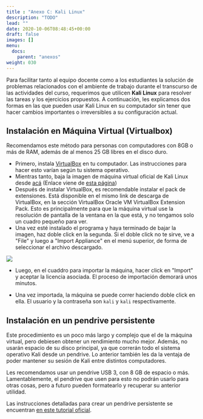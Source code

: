 ```yaml
---
title : "Anexo C: Kali Linux"
description: "TODO"
lead: ""
date: 2020-10-06T08:48:45+00:00
draft: false
images: []
menu:
  docs:
    parent: "anexos"
weight: 030
---
```


Para facilitar tanto al equipo docente como a los estudiantes la solución de problemas relacionados con el ambiente de trabajo durante el transcurso de las actividades del curso, requerimos que utilicen **Kali Linux** para resolver las tareas y los ejercicios propuestos. A continuación, les explicamos dos formas en las que pueden usar Kali Linux en su computador sin tener que hacer cambios importantes o irreversibles a su configuración actual.

## Instalación en Máquina Virtual (Virtualbox)

Recomendamos este método para personas con computadores con 8GB o más de RAM, además de al menos 25 GB libres en el disco duro.

* Primero, instala [VirtualBox](https://www.virtualbox.org/wiki/Downloads) en tu computador. Las instrucciones para hacer esto varían según tu sistema operativo.
* Mientras tanto, baja la imagen de máquina virtual oficial de Kali Linux desde [acá](https://images.kali.org/virtual-images/kali-linux-2021.1-vbox-amd64.ova) (Enlace viene de [esta página](https://www.offensive-security.com/kali-linux-vm-vmware-virtualbox-image-download))
* Después de instalar VirtualBox, es recomendable instalar el pack de extensiones. Está disponible en el mismo link de descarga de VirtualBox, en la sección VirtualBox Oracle VM VirtualBox Extension Pack. Esto es principalmente para que la máquina virtual use la resolución de pantalla de la ventana en la que está, y no tengamos solo un cuadro pequeño para ver.  
* Una vez esté instalado el programa y haya terminado de bajar la imagen, haz doble click en la segunda. Si el doble click no te sirve, ve a "File" y luego a "Import Appliance" en el menú superior, de forma de seleccionar el archivo descargado.

![](../virtualbox_1.jpg)

* Luego, en el cuaddro para importar la máquina, hacer click en "Import" y aceptar la licencia asociada. El proceso de importación demorará unos minutos.

* Una vez importada, la máquina se puede correr haciendo doble click en ella. El usuario y la contraseña son `kali` y `kali` respectivamente.

## Instalación en un pendrive persistente

Este procedimiento es un poco más largo y complejo que el de la máquina virtual, pero debiesen obtener un rendimiento mucho mejor. Además, no usarán espacio de su disco principal, ya que correrán todo el sistema operativo Kali desde un pendrive. Lo anterior también les da la ventaja de poder mantener su sesión de Kali entre distintos computadores.

Les recomendamos usar un pendrive USB 3, con 8 GB de espacio o más. Lamentablemente, el pendrive que usen para esto no podrán usarlo para otras cosas, pero a futuro pueden formatearlo y recuperar su anterior utilidad.

Las instrucciones detalladas para crear un pendrive persistente se encuentran [en este tutorial oficial](https://www.kali.org/docs/usb/usb-persistence/).

